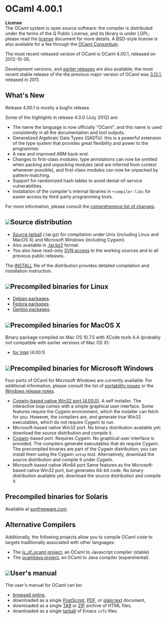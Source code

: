 OCaml 4.00.1
============

**License**   
 The OCaml system is open source software: the compiler is distributed
under the terms of the Q Public License, and its library is under LGPL;
please read the [license](../license.html) document for more details. A
BSD-style license is also available for a fee through the [OCaml
Consortium](../support.html#consortium).

The most recent released version of OCaml is OCaml 4.00.1, released on
2012-10-05.

Development versions, and [earlier
releases](http://caml.inria.fr/pub/distrib/) are also available; the
most recent stable release of the the previous major version of OCaml
was [3.12.1](3.12.1.html), released in 2011.

What's New
----------

Release 4.00.1 is mostly a bugfix release.

Some of the highlights in release 4.0.0 (July 2012) are:

-   The name the language is now officially "OCaml", and this name is
    used consistently in all the documentation and tool outputs.
-   Generalized Algebraic Data Types (GADTs): this is a powerful
    extension of the type system that provides great flexibility and
    power to the programmer.
-   A new and improved ARM back-end.
-   Changes to first-class modules: type annotations can now be omitted
    when packing and unpacking modules (and are inferred from context
    whenever possible), and first-class modules can now be unpacked by
    pattern-matching.
-   Support for randomized hash tables to avoid denial-of-service
    vulnerabilities.
-   Installation of the compiler's internal libraries in
    `+compiler-libs` for easier access by third-party programming tools.

For more information, please consult the [comprehensive list of
changes](http://caml.inria.fr/pub/distrib/ocaml-4.00/notes/Changes).

![](../img/source.gif)Source distribution
-----------------------------------------

-   [Source
    tarball](http://caml.inria.fr/pub/distrib/ocaml-4.00/ocaml-4.00.1.tar.gz)
    (.tar.gz) for compilation under Unix (including Linux and MacOS X)
    and Microsoft Windows (including Cygwin).
-   Also available in
    [.tar.bz2](http://caml.inria.fr/pub/distrib/ocaml-4.00/ocaml-4.00.1.tar.bz2)
    format.
-   You also have read-only [SVN access](svn.html) to the working
    sources and to all previous public releases.

The [INSTALL](http://caml.inria.fr/pub/distrib/ocaml-4.00/notes/INSTALL)
file of the distribution provides detailed compilation and installation
instruction.

![](../img/linux.gif)Precompiled binaries for Linux
---------------------------------------------------

-   [Debian packages](http://packages.debian.org/ocaml).
-   [Fedora
    packages](https://admin.fedoraproject.org/pkgdb/acls/name/ocaml/).
-   [Gentoo
    packages](http://packages.gentoo.org/packages/?category=dev-lang;name=ocaml).

![](../img/macos.gif)Precompiled binaries for MacOS X
-----------------------------------------------------

Binary package compiled on Mac OS 10.7.5 with XCode tools 4.4 (probably
not compatible with earlier versions of Mac OS X):

-   [for
    Intel](http://caml.inria.fr/pub/distrib/ocaml-4.00/ocaml-4.00.1-intel.dmg)
    (4.00.1)

![](../img/windows.gif)Precompiled binaries for Microsoft Windows
-----------------------------------------------------------------

Four ports of OCaml for Microsoft Windows are currently available. For
additional information, please consult the list of [portability
issues](http://caml.inria.fr/ocaml/portability.en.html) or the [Windows
release
notes](http://caml.inria.fr/pub/distrib/ocaml-4.00/notes/README.win32).

-   [Cygwin-based native Win32 port
    (4.00.0)](http://protz.github.com/ocaml-installer/). A self
    installer. The interactive loop comes with a simple graphical user
    interface. Some features require the Cygwin environment, which the
    installer can fetch for you. However, the compilers are, and
    generate true Win32 executables, which do not require Cygwin to run.
-   Microsoft-based native Win32 port. No binary distribution available
    yet; download the source distribution and compile it.
-   [Cygwin](http://cygwin.com/)-based port. Requires Cygwin. No
    graphical user interface is provided. The compilers generate
    executables that do require Cygwin. The precompiled binaries are
    part of the Cygwin distribution; you can install them using the
    Cygwin `setup` tool. Alternatively, download the source distribution
    and compile it under Cygwin.
-   Microsoft-based native Win64 port Same features as the
    Microsoft-based native Win32 port, but generates 64-bit code. No
    binary distribution available yet; download the source distribution
    and compile it.

Precompiled binaries for Solaris
--------------------------------

Available at [sunfreeware.com](http://sunfreeware.com/).

Alternative Compilers
---------------------

Additionally, the following projects allow you to compile OCaml code to
targets traditionally associated with other languages:

-   The [js\_of\_ocaml project](http://ocsigen.org/js_of_ocaml/), an
    OCaml to Javascript compiler (stable)
-   The [ocamljava project](http://cafesterol.x9c.fr/), an OCaml to Java
    compiler (experimental)

![](../img/doc.gif)User's manual
--------------------------------

The user's manual for OCaml can be:

-   [browsed
    online](http://caml.inria.fr/pub/docs/manual-ocaml-4.00/index.html),
-   downloaded as a single
    [PostScript](http://caml.inria.fr/pub/distrib/ocaml-4.00/ocaml-4.00-refman.ps.gz),
    [PDF](http://caml.inria.fr/pub/distrib/ocaml-4.00/ocaml-4.00-refman.pdf),
    or [plain
    text](http://caml.inria.fr/pub/distrib/ocaml-4.00/ocaml-4.00-refman.txt)
    document,
-   downloaded as a single
    [TAR](http://caml.inria.fr/pub/distrib/ocaml-4.00/ocaml-4.00-refman-html.tar.gz)
    or
    [ZIP](http://caml.inria.fr/pub/distrib/ocaml-4.00/ocaml-4.00-refman-html.zip)
    archive of HTML files,
-   downloaded as a single
    [tarball](http://caml.inria.fr/pub/distrib/ocaml-4.00/ocaml-4.00-refman.info.tar.gz)
    of Emacs `info` files.

